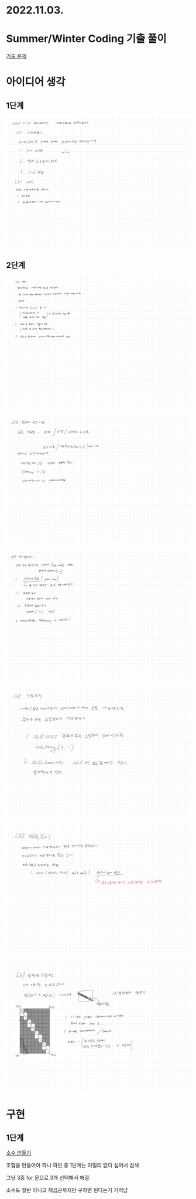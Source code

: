 # 2022.11.03.

# Summer/Winter Coding 기출 풀이

[기출 문제](https://school.programmers.co.kr/learn/challenges?order=acceptance_asc&page=1&partIds=17615%2C6174)

# 아이디어 생각

## 1단계

![](TIL-82.jpg)

## 2단계

![](TIL-83.jpg)

![](TIL-84.jpg)

![](TIL-85.jpg)

![](TIL-86.jpg)

![](TIL-87.jpg)

![](TIL-88.jpg)

# 구현

## 1단계

[소수 만들기](https://school.programmers.co.kr/learn/courses/30/lessons/12977)

조합을 만들어야 하나 하던 중 1단계는 이럴리 없다 싶어서 검색

그냥 3중 for 문으로 3개 선택해서 해결.

소수도 절반 아니고 제곱근까지만 구하면 된다는거 기억남